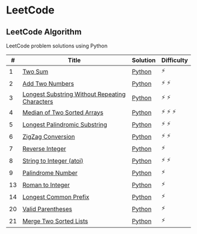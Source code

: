 # LeetCode

## LeetCode Algorithm

LeetCode problem solutions using Python

| #  | Title                                                                                                                           | Solution                                                           | Difficulty        |
|----|---------------------------------------------------------------------------------------------------------------------------------|--------------------------------------------------------------------|-------------------|
| 1  | [Two Sum](https://leetcode.com/problems/two-sum/)                                                                               | [Python](./Algorithms/two_sum.py)                                  | :zap:             |
| 2  | [Add Two Numbers](https://leetcode.com/problems/add-two-numbers/)                                                               | [Python](./Algorithms/add_two_numbers.py)                          | :zap: :zap:       |
| 3  | [Longest Substring Without Repeating Characters](https://leetcode.com/problems/longest-substring-without-repeating-characters/) | [Python](./Algorithms/longest_substring_without_repeating_char.py) | :zap: :zap:       |
| 4  | [Median of Two Sorted Arrays](https://leetcode.com/problems/median-of-two-sorted-arrays/)                                       | [Python](./Algorithms/median_of_two_array.py)                      | :zap: :zap: :zap: |
| 5  | [Longest Palindromic Substring](https://leetcode.com/problems/longest-palindromic-substring/)                                   | [Python](./Algorithms/longest_palindrome_substring.py)             | :zap: :zap:       |
| 6  | [ZigZag Conversion](https://leetcode.com/problems/zigzag-conversion/)                                                           | [Python](./Algorithms/zigzag_conversion.py)                        | :zap: :zap:       |
| 7  | [Reverse Integer](https://leetcode.com/problems/reverse-integer/)                                                               | [Python](./Algorithms/reverse_integer.py)                          | :zap:             |
| 8  | [String to Integer (atoi)](https://leetcode.com/problems/string-to-integer-atoi/)                                               | [Python](./Algorithms/string_to_integer.py)                        | :zap: :zap:       |
| 9  | [Palindrome Number](https://leetcode.com/problems/palindrome-number/)                                                           | [Python](./Algorithms/palindrome_number.py)                        | :zap:             |
| 13 | [Roman to Integer](https://leetcode.com/problems/roman-to-integer/)                                                             | [Python](./Algorithms/roman_to_integer.py)                         | :zap:             |
| 14 | [Longest Common Prefix](https://leetcode.com/problems/longest-common-prefix/)                                                   | [Python](./Algorithms/longest_common_prefix.py)                    | :zap:             |
| 20 | [Valid Parentheses](https://leetcode.com/problems/valid-parentheses/)                                                           | [Python](./Algorithms/valid_parentheses.py)                        | :zap:             |
| 21 | [Merge Two Sorted Lists](https://leetcode.com/problems/merge-two-sorted-lists/)                                                 | [Python](./Algorithms/merge_sorted_linked_list.py)                 | :zap:             |
